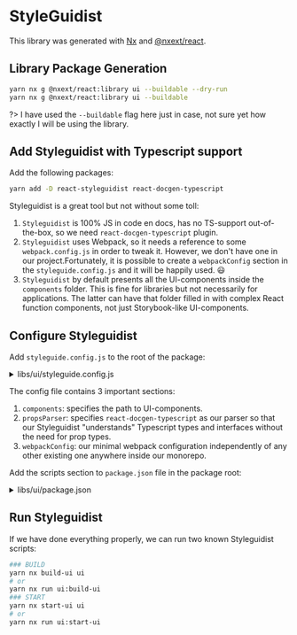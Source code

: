 # StyleGuidist

This library was generated with [Nx](https://nx.dev) and [@nxext/react]().

## Library Package Generation

```bash
yarn nx g @nxext/react:library ui --buildable --dry-run
yarn nx g @nxext/react:library ui --buildable
```

?> I have used the `--buildable` flag here just in case, not sure yet how exactly I will be using the library.

## Add Styleguidist with Typescript support

Add the following packages:

```bash
yarn add -D react-styleguidist react-docgen-typescript
```

Styleguidist is a great tool but not without some toll:

1. `Styleguidist` is 100% JS in code en docs, has no TS-support out-of-the-box, so we need `react-docgen-typescript` plugin.
2. `Styleguidist` uses Webpack, so it needs a reference to some `webpack.config.js` in order to tweak it. However, we don't have one in our project.Fortunately, it is possible to create a `webpackConfig` section in the `styleguide.config.js` and it will be happily used. :smiley:
3. `Styleguidist` by default presents all the UI-components inside the `components` folder. This is fine for libraries but not necessarily for applications. The latter can have that folder filled in with complex React function components, not just Storybook-like UI-components.

## Configure Styleguidist

Add `styleguide.config.js` to the root of the package:

<details>
<summary>libs/ui/styleguide.config.js</summary>

```js
const path = require('path')

module.exports = {
  components: 'src/components/**/*.{js,jsx,ts,tsx}',
  propsParser: (filePath, source, resolver, handlers) => {
    const { ext } = path.parse(filePath)
    return ext === '.tsx'
      ? require('react-docgen-typescript').parse(
          filePath,
          source,
          resolver,
          handlers
        )
      : require('react-docgen').parse(source, resolver, handlers)
  },
  webpackConfig: {
    module: {
      rules: [
        // Babel loader will use your project’s .babelrc
        {
          test: /\.(js|jsx|ts|tsx)$/,
          exclude: /node_modules/,
          loader: 'babel-loader',
        },
        // Other loaders that are needed for your components
        {
          test: /\.css$/,
          use: ['style-loader', 'css-loader'],
        },
      ],
    },
    resolve: {
      extensions: ['.js', '.jsx', '.ts', '.tsx'],
    },
    externals: {
      react: 'React',
    },
  },
}
```

</details>

The config file contains 3 important sections:

1. `components`: specifies the path to UI-components.
2. `propsParser`: specifies `react-docgen-typescript` as our parser so that our Styleguidist "understands" Typescript types and interfaces without the need for prop types.
3. `webpackConfig`: our minimal webpack configuration independently of any other existing one anywhere inside our monorepo.

Add the scripts section to `package.json` file in the package root:

<details>
<summary>libs/ui/package.json</summary>

```json
...
"scripts": {
  "start-ui": "styleguidist server",
  "build-ui": "styleguidist build"
},
...
```

</details>

## Run Styleguidist

If we have done everything properly, we can run two known Styleguidist scripts:

```bash
### BUILD
yarn nx build-ui ui
# or
yarn nx run ui:build-ui
### START
yarn nx start-ui ui
# or
yarn nx run ui:start-ui
```
